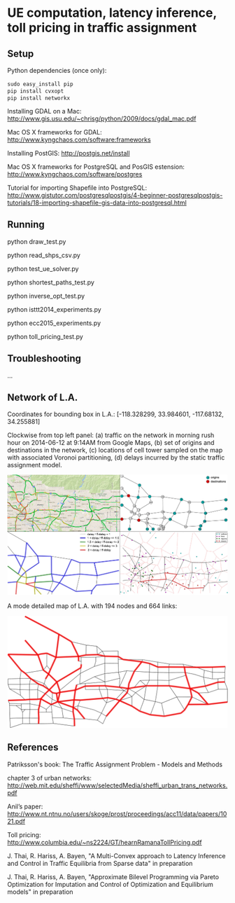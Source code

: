 UE computation, latency inference, toll pricing in traffic assignment
==========================


Setup
-----
Python dependencies (once only):

    sudo easy_install pip
    pip install cvxopt
    pip install networkx

Installing GDAL on a Mac: http://www.gis.usu.edu/~chrisg/python/2009/docs/gdal_mac.pdf

Mac OS X frameworks for GDAL: http://www.kyngchaos.com/software:frameworks

Installing PostGIS: http://postgis.net/install

Mac OS X frameworks for PostgreSQL and PosGIS estension: http://www.kyngchaos.com/software/postgres

Tutorial for importing Shapefile into PostgreSQL: http://www.gistutor.com/postgresqlpostgis/4-beginner-postgresqlpostgis-tutorials/18-importing-shapefile-gis-data-into-postgresql.html

Running
-----
python draw_test.py

python read_shps_csv.py

python test_ue_solver.py

python shortest_paths_test.py

python inverse_opt_test.py

python isttt2014_experiments.py

python ecc2015_experiments.py

python toll_pricing_test.py

Troubleshooting
--------
...

Network of L.A.
--------

Coordinates for bounding box in L.A.: [-118.328299, 33.984601, -117.68132, 34.255881]

Clockwise from top left panel: (a) traffic on the network in morning rush hour on 2014-06-12 at 9:14AM from Google Maps, (b) set of origins and destinations in the network, (c) locations of cell tower sampled on the map with associated Voronoi partitioning, (d) delays incurred by the static traffic assignment model.

<img src="figures/map.jpg" width=600px />

A mode detailed map of L.A. with 194 nodes and 664 links:

<img src="figures/map_larger.jpg" width=600px />

References
--------

Patriksson's book: The Traffic Assignment Problem - Models and Methods

chapter 3 of urban networks: http://web.mit.edu/sheffi/www/selectedMedia/sheffi_urban_trans_networks.pdf

Anil’s paper: http://www.nt.ntnu.no/users/skoge/prost/proceedings/acc11/data/papers/1021.pdf

Toll pricing: http://www.columbia.edu/~ns2224/GT/hearnRamanaTollPricing.pdf

J. Thai, R. Hariss, A. Bayen, "A Multi-Convex approach to Latency Inference and Control in Traffic Equilibria from Sparse data" in preparation

J. Thai, R. Hariss, A. Bayen, "Approximate Bilevel Programming via Pareto Optimization for Imputation and Control of Optimization and Equilibrium models" in preparation
